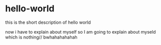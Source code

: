 # hello-world
this is the short description of hello world



now i have to explain about myself so I am going to explain about myseld which is nothing//
bwhahahahahah
